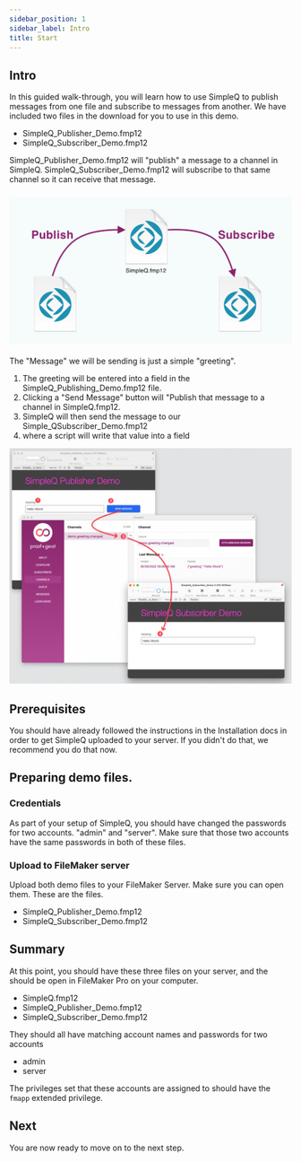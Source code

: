 ```yaml
---
sidebar_position: 1
sidebar_label: Intro
title: Start
---
```


## Intro

In this guided walk-through, you will learn how to use SimpleQ to publish messages from one file and subscribe to messages from another. We have included two files in the download for you to use in this demo.

- SimpleQ_Publisher_Demo.fmp12
- SimpleQ_Subscriber_Demo.fmp12

SimpleQ_Publisher_Demo.fmp12 will "publish" a message to a channel in SimpleQ. SimpleQ_Subscriber_Demo.fmp12 will subscribe to that same channel so it can receive that message.

### ![](images/pub_sub.png)

The "Message" we will be sending is just a simple "greeting".

1.  The greeting will be entered into a field in the SimpleQ_Publishing_Demo.fmp12 file.
2.  Clicking a "Send Message" button will "Publish that message to a channel in SimpleQ.fmp12.
3.  SimpleQ will then send the message to our Simple_QSubscriber_Demo.fmp12
4.  where a script will write that value into a field

![](images/CleanShot%202022-05-26%20at%2009.21.33.png)

## Prerequisites

You should have already followed the instructions in the Installation docs in order to get SimpleQ uploaded to your server. If you didn't do that, we recommend you do that now.

## Preparing demo files.

### Credentials

As part of your setup of SimpleQ, you should have changed the passwords for two accounts. "admin" and "server". Make sure that those two accounts have the same passwords in both of these files.

### Upload to FileMaker server

Upload both demo files to your FileMaker Server. Make sure you can open them. These are the files.

- SimpleQ_Publisher_Demo.fmp12
- SimpleQ_Subscriber_Demo.fmp12

## Summary

At this point, you should have these three files on your server, and the should be open in FileMaker Pro on your computer.

- SimpleQ.fmp12
- SimpleQ_Publisher_Demo.fmp12
- SimpleQ_Subscriber_Demo.fmp12

They should all have matching account names and passwords for two accounts

- admin
- server

The privileges set that these accounts are assigned to should have the `fmapp` extended privilege.

## Next

You are now ready to move on to the next step.
